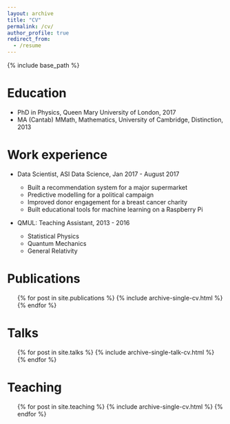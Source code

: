 ```yaml
---
layout: archive
title: "CV"
permalink: /cv/
author_profile: true
redirect_from:
  - /resume
---
```


{% include base_path %}

Education
======
* PhD in Physics, Queen Mary University of London, 2017
* MA (Cantab) MMath, Mathematics, University of Cambridge, Distinction, 2013

Work experience
======
* Data Scientist, ASI Data Science, Jan 2017 - August 2017
  * Built a recommendation system for a major supermarket
  * Predictive modelling for a political campaign
  * Improved donor engagement for a breast cancer charity
  * Built educational tools for machine learning on a Raspberry Pi

* QMUL: Teaching Assistant, 2013 - 2016
  * Statistical Physics
  * Quantum Mechanics
  * General Relativity


Publications
======
  <ul>{% for post in site.publications %}
    {% include archive-single-cv.html %}
  {% endfor %}</ul>

Talks
======
  <ul>{% for post in site.talks %}
    {% include archive-single-talk-cv.html %}
  {% endfor %}</ul>

Teaching
======
  <ul>{% for post in site.teaching %}
    {% include archive-single-cv.html %}
  {% endfor %}</ul>
